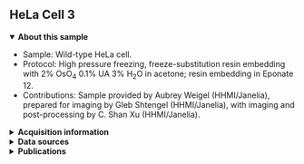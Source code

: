 ## HeLa Cell 3
<details open><summary><b>About this sample</b></summary>
<ul>
<li>Sample: Wild-type HeLa cell.</li>
<li>Protocol: High pressure freezing, freeze-substitution resin embedding with 2% OsO<sub>4</sub> 0.1% UA 3% H<sub>2</sub>O in acetone; resin embedding in Eponate 12.</li>
<li>Contributions: Sample provided by Aubrey Weigel (HHMI/Janelia), prepared for imaging by Gleb Shtengel (HHMI/Janelia), with imaging and post-processing by C. Shan Xu (HHMI/Janelia).</li></ul>
</details><details closed><summary><b>Acquisition information</b></summary>
<ul>
<li>EHT (kV): 1.0</li>
<li>Bias (V): 0</li>
<li>Imaging current (nA): 0.24</li>
<li>Scanning speed (MHz): 0.2</li>
<li>Imaging duration (days): 31</li>
<li>Data size (GB): 145</li>
<li>Final voxel size (nm): 4 x 4 x 4 (X, Y, Z)</li>
<li>Data dimensions (µm): 50 x 4 x 48 (X, Y, Z</li>
<li>Imaging start date: 8/9/2017</li></ul>
</details><details closed><summary><b>Data sources</b></summary>
<ul>
<li>fibsem/aligned: SIFT-aligned raw FIB-SEM data</li></ul>
</details><details closed><summary><b>Publications</b></summary>
<ul></ul>
</details>